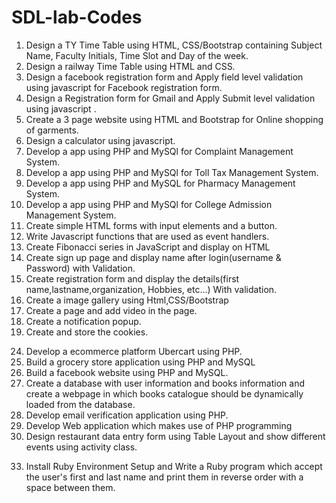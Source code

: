 # SDL-lab-Codes

1. Design a TY Time Table using HTML, CSS/Bootstrap containing Subject Name, Faculty Initials, Time Slot and Day of the week.
2. Design a railway Time Table using HTML and CSS.
3. Design a facebook registration form and Apply field level validation using javascript for Facebook registration form.
4. Design a Registration form for Gmail and Apply Submit level validation using javascript .
5. Create a 3 page website using HTML and Bootstrap for Online shopping of garments.
6. Design a calculator using javascript.
8. Develop a app using PHP and MySQl for Complaint Management System.
9. Develop a app using PHP and MySQl for Toll Tax Management System.
10. Develop a app using PHP and MySQL for Pharmacy Management System.
11. Develop a app using PHP and MySQl for College Admission Management System.
12. Create simple HTML forms with input elements and a button.
13. Write Javascript functions that are used as event handlers.
14. Create Fibonacci series in JavaScript and display on HTML
15. Create sign up page and display name after login(username &amp; Password) with
Validation.
16. Create registration form and display the details(first name,lastname,organization,
Hobbies, etc...) With validation.
17. Create a image gallery using Html,CSS/Bootstrap
18. Create a page and add video in the page.
19. Create a notification popup.
20. Create and store the cookies.
<!-- 21. Design User Registration and login form using Vue.js
22. Design Sign Up Registration and login form for Facebook using Vue.js -->
<!-- 23. Write a vue.js program to create reusable grid components and use it with external data. -->
24. Develop a ecommerce platform Ubercart using PHP.
25. Build a grocery store application using PHP and MySQL
26. Build a facebook website using PHP and MySQL.
27. Create a database with user information and books information and create a webpage in which
books catalogue should be dynamically loaded from the database.
28. Develop email verification application using PHP.
29. Develop Web application which makes use of PHP programming
30. Design restaurant data entry form using Table Layout and show different events using activity
class.
<!-- 31. Create a Web Site to register a user and validate user’s input using Asp .Net.
32. Design UI and perform CRUD operations on Mysql using ASP.NET -->
33. Install Ruby Environment Setup and Write a Ruby program which accept the user's first and last
name and print them in reverse order with a space between them.
<!-- 34. Write a Ruby Script to send an Email to a specific User. -->